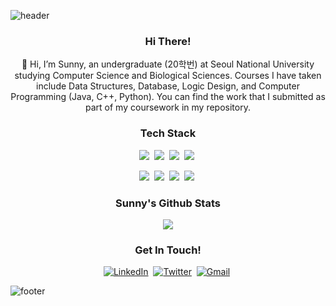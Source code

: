 ![header](https://capsule-render.vercel.app/api?type=waving&height=300&color=gradient&customColorList=14&text=SUNNY%20LEE&reversal=false&textBg=false&fontSize=44&fontAlign=51&fontAlignY=41&animation=twinkling&desc=another%20developer%20with%20a%20coffee%20problem&descAlign=50&descAlignY=53)

<h3 align="center">Hi There!</h3>
<p align="center">👋 Hi, I’m Sunny, an undergraduate (20학번) at Seoul National University studying Computer Science and Biological Sciences. Courses I have taken include Data Structures, Database, Logic Design, and Computer Programming (Java, C++, Python). You can find the work that I submitted as part of my coursework in my repository.  
</p>

<h3 align="center">Tech Stack</h3>
<div align="center">
  <!-- Primary Languages -->
  <img src="https://img.shields.io/badge/JavaScript-ffb13b?style=flat-square&logo=javascript&logoColor=white"/>&nbsp; 
  <img src="https://img.shields.io/badge/Python-3766AB?style=flat-square&logo=Python&logoColor=white"/>&nbsp; 
  <img src="https://img.shields.io/badge/Java-007396?style=flat-square&logo=openjdk&logoColor=white"/>&nbsp;
  <img src="https://img.shields.io/badge/Swift-FA7343?style=flat-square&logo=Swift&logoColor=white"/>&nbsp; 

  <br>

  <!-- Web Technologies -->
  <img src="https://img.shields.io/badge/HTML5-E34F26?style=flat-square&logo=html5&logoColor=white"/>&nbsp; 
  <img src="https://img.shields.io/badge/CSS3-1572B6?style=flat-square&logo=css3&logoColor=white"/>&nbsp;
  <img src="https://img.shields.io/badge/Vue.js-4FC08D?style=flat-square&logo=vue.js&logoColor=white"/>&nbsp; 
  <img src="https://img.shields.io/badge/Electron-47848F?style=flat-square&logo=electron&logoColor=white"/>&nbsp; 
</div>

<div align="center">
  <h3>Sunny's Github Stats</h3>
<a href="https://github.com/snjlee58/github-readme-stats"><img align="center" src="https://github-readme-stats.vercel.app/api?username=snjlee58&theme=swift&custom_title=Sunny%27s%20GitHub%20Stats&hide_title=true&show_icons=true&rank_icon=github&include_all_commits=true&hide=stars"/></a>
</div>
<!--
<a href="https://github.com/snjlee58/github-readme-stats"><img align="center" src="https://github-readme-stats.vercel.app/api/top-langs/?username=snjlee58&layout=donut&theme=swift"/></a>
--->

<h3 align="center">Get In Touch!</h3>
<div align="center">
  <a href="https://www.linkedin.com/in/sunjae-sunny-lee/" target="_blank"><img src="https://img.shields.io/badge/LinkedIn-0A66C2?style=flat-square&logo=linkedin&logoColor=white" alt="LinkedIn"/></a>&nbsp;
  <a href="https://x.com/haysunny_hi" target="_blank"><img src="https://img.shields.io/badge/X-1DA1F2?style=flat-square&logo=x&logoColor=white" alt="Twitter"/></a>&nbsp;
  <a href="mailto:snjlee58@gmail.com"><img src="https://img.shields.io/badge/Gmail-D14836?style=flat-square&logo=gmail&logoColor=white" alt="Gmail"/></a>&nbsp;
</div>


![footer](https://capsule-render.vercel.app/api?type=waving&height=150&color=gradient&customColorList=14&section=footer&reversal=true&textBg=false&fontSize=16&fontAlignY=80&animation=fadeIn&desc=@snjlee58&fontAlign=92&descSize=15&descAlign=92&descAlignY=82)
<!---
snjlee58/snjlee58 is a ✨ special ✨ repository because its `README.md` (this file) appears on your GitHub profile.
You can click the Preview link to take a look at your changes.
--->
